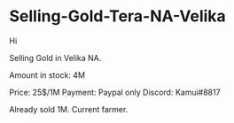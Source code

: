# Selling-Gold-Tera-NA-Velika

Hi 

<p> Selling Gold in Velika NA.</p>
<p> Amount in stock: 4M </p>
Price: 25$/1M
Payment: Paypal only
Discord: Kamui#8817

Already sold 1M.
Current farmer.
